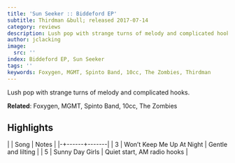 ```yaml
---
title: 'Sun Seeker :: Biddeford EP'
subtitle: Thirdman &bull; released 2017-07-14
category: reviews
description: Lush pop with strange turns of melody and complicated hooks.
author: jclacking
image:
  src: ''
index: Biddeford EP, Sun Seeker
tags: ''
keywords: Foxygen, MGMT, Spinto Band, 10cc, The Zombies, Thirdman
---
```

Lush pop with strange turns of melody and complicated hooks.<!--more-->

**Related**: Foxygen, MGMT, Spinto Band, 10cc, The Zombies

## Highlights

| | Song | Notes |
|-+------+-------|
| 3 | Won’t Keep Me Up At Night | Gentle and lilting |
| 5 | Sunny Day Girls | Quiet start, AM radio hooks |

